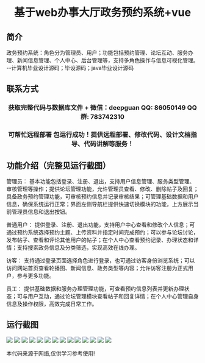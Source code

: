 <p><h1 align="center">基于web办事大厅政务预约系统+vue</h1></p>

## 简介
政务预约系统：角色分为管理员、用户；功能包括预约管理、论坛互动、服务办理、新闻信息管理、个人中心、后台管理等，支持多角色操作与信息可视化管理。    --计算机毕业设计源码；毕设源码；java毕业设计源码


## 联系方式
<p><h3 align="center">获取完整代码与数据库文件 + 微信：deepguan QQ: 86050149 QQ群: 783742310</h3></p>
<p><h3 align="center">可帮忙远程部署 包运行成功！提供远程部署、修改代码、设计文档指导、代码讲解等服务！</h3></p>

## 功能介绍（完整见运行截图）
管理员： 基本功能包括登录、注册、退出，支持用户信息管理、服务类型管理、审核管理等操作；提供论坛管理功能，允许管理员查看、修改、删除帖子及回复；具备政务预约管理功能，可审核预约信息并记录审核结果；可管理基础数据和用户信息，确保系统运行正常；界面左侧导航栏提供快速切换模块的功能，上方展示当前管理员信息和退出按钮。

普通用户： 提供登录、注册、退出功能，支持用户中心查看和修改个人信息；可通过预约系统选择预约主题、上传资料并指定时间完成预约；可以参与论坛讨论，发布帖子、查看和评论其他用户的帖子；在个人中心查看预约记录、办理状态和详情；支持搜索政务信息及分类筛选，实现高效在线办理。

访客： 支持通过登录页面选择角色进行登录，也可通过访客身份浏览系统；可以访问网站首页查看轮播图、新闻信息、政务类型等内容；允许访客注册为正式用户，参与更多功能。

员工： 提供基础数据和服务办理管理功能，可查看预约信息列表并更新办理状态；可与用户互动，通过论坛管理模块查看帖子和回复详情；在个人中心管理自身信息及操作权限，高效完成日常工作。


## 运行截图
![](img/001.jpg)
![](img/002.jpg)
![](img/003.jpg)
![](img/004.jpg)
![](img/005.jpg)
![](img/006.jpg)
![](img/007.jpg)
![](img/008.jpg)
![](img/009.jpg)
![](img/010.jpg)
![](img/011.jpg)
![](img/012.jpg)
![](img/013.jpg)
![](img/014.jpg)

<p>本代码来源于网络,仅供学习参考使用!</p>
